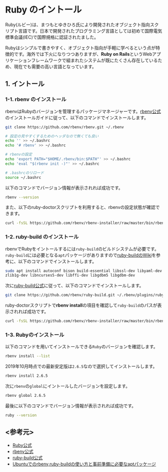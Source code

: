 # Ruby のイントール

Ruby(ルビー)は、まつもとゆきひろ氏により開発されたオブジェクト指向スクリプト言語です。日本で開発されたプログラミング言語としては初めて国際電気標準会議(IEC)で国際規格に認証されたました。

Rubyはシンプルで書きやすく、オブジェクト指向が手軽に学べるという点が特徴的です。海外では下火になりつつありますが、**Ruby on Rails**というWebアプリケーションフレームワークで組まれたシステムが既にたくさん存在しているため、現在でも需要の高い言語となっています。

## 1. イントール

### 1-1. rbenv のインストール

rbenvはRubyのバージョンを管理するパッケージマネージャーです。[rbenv公式](https://github.com/rbenv/rbenv)のインストールガイドに従って、以下のコマンドでインストールします。

```bash
git clone https://github.com/rbenv/rbenv.git ~/.rbenv
```

```bash
# 設定の見やすくするためのヘッダなので無くても良い
echo '' >> ~/.bashrc
echo '# rbenv' >> ~/.bashrc

# rbenvの設定
echo 'export PATH="$HOME/.rbenv/bin:$PATH"' >> ~/.bashrc
echo 'eval "$(rbenv init -)"' >> ~/.bashrc

# .bashrcのリロード
source ~/.bashrc
```

以下のコマンドでバージョン情報が表示されれば成功です。

```bash
rbenv --version
```

また、以下のruby-doctorスクリプトを利用すると、rbenvの設定状態が確認できます。

```bash
curl -fsSL https://github.com/rbenv/rbenv-installer/raw/master/bin/rbenv-doctor | bash
```

### 1-2. ruby-build のインストール

rbenvでRubyをイントールするには`ruby-build`のビルドシステムが必要です。`ruby-build`には必要となる`apt`パッケージがありますので[ruby-buildのWiki](https://github.com/rbenv/ruby-build/wiki)を参考に、以下のコマンドでインストールします。

```bash
sudo apt install autoconf bison build-essential libssl-dev libyaml-dev libreadline6-dev \
zlib1g-dev libncurses5-dev libffi-dev libgdbm5 libgdbm-dev
```

次に[ruby-build公式](https://github.com/rbenv/ruby-build)に従って、以下のコマンドでインストールします。

```bash
git clone https://github.com/rbenv/ruby-build.git ~/.rbenv/plugins/ruby-build
```

ruby-doctorスクリプトで**rbenv install**の項目を確認して`ruby-build`のパスが表示されれば成功です。

```bash
curl -fsSL https://github.com/rbenv/rbenv-installer/raw/master/bin/rbenv-doctor | bash
```

### 1-3. Rubyのインストール

以下のコマンドを用いてインストールできる`Ruby`のバージョンを確認します。

```bash
rbenv install --list
```

2019年10月時点での最新安定版は`2.6.5`なので選択してインストールします。

```bash
rbenv install 2.6.5
```

次に`rbenv`の`global`にイントールしたバージョンを設定します。

```bash
rbenv global 2.6.5
```

最後に以下のコマンドでバージョン情報が表示されれば成功です。

```bash
ruby --version
```

## <参考元>

- [Ruby公式](https://www.ruby-lang.org/ja/)
- [rbenv公式](https://github.com/rbenv/rbenv)
- [ruby-build公式](https://github.com/rbenv/ruby-build)
- [Ubuntuでのrbenv,ruby-buildの使い方と事前準備に必要なaptパッケージ](https://qiita.com/tatsurou313/items/2a67075ae2416922bff0)
